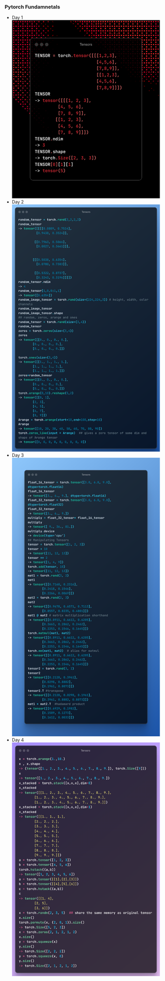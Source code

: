 ### Pytorch Fundamnetals
- Day 1
![Day 1](https://github.com/aarish22/PytorchFundamentals/blob/main/Snippets/Tensors.png)
- Day 2
![Day 2](https://github.com/aarish22/PytorchFundamentals/blob/main/Snippets/Tensors%20(2).png)
- Day 3
![Day 3](https://github.com/aarish22/PytorchFundamentals/blob/main/Snippets/Tensors3.png)
- Day 4
![Day 4](https://github.com/aarish22/PytorchFundamentals/blob/main/Snippets/Tensors-4.png)
